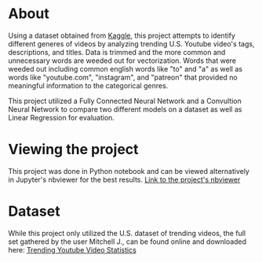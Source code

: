 # About
Using a dataset obtained from [Kaggle](https://www.kaggle.com), this project attempts to identify different generes of videos by analyzing trending U.S. Youtube video's tags, descriptions, and titles.
Data is trimmed and the more common and unnecessary words are weeded out for vectorization.
Words that were weeded out including common english words like "to" and "a" as well as words like "youtube.com", "instagram", and "patreon" that provided no meaningful information to the categorical genres.

This project utilized a Fully Connected Neural Network and a Convultion Neural Network to compare two different models on a dataset as well as Linear Regression for evaluation. 

# Viewing the project 
This project was done in Python notebook and can be viewed alternatively in Jupyter's nbviewer for the best results. 
[Link to the project's nbviewer](https://nbviewer.org/github/KyleNThao/Youtube_BiClassification/blob/main/YouTube_Trending_Binary_Classification.ipynb)

# Dataset
While this project only utilized the U.S. dataset of trending videos, the full set gathered by the user Mitchell J., can be found online and downloaded here:
[Trending Youtube Video Statistics](https://www.kaggle.com/datasnaek/youtube-new)
